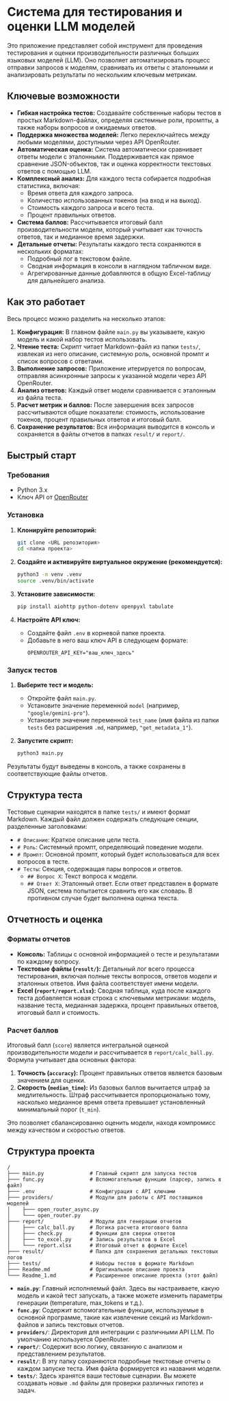 # Система для тестирования и оценки LLM моделей

Это приложение представляет собой инструмент для проведения тестирования и оценки производительности различных больших языковых моделей (LLM). Оно позволяет автоматизировать процесс отправки запросов к моделям, сравнивать их ответы с эталонными и анализировать результаты по нескольким ключевым метрикам.

## Ключевые возможности

*   **Гибкая настройка тестов:** Создавайте собственные наборы тестов в простых Markdown-файлах, определяя системные роли, промпты, а также наборы вопросов и ожидаемых ответов.
*   **Поддержка множества моделей:** Легко переключайтесь между любыми моделями, доступными через API OpenRouter.
*   **Автоматическая оценка:** Система автоматически сравнивает ответы модели с эталонными. Поддерживается как прямое сравнение JSON-объектов, так и оценка корректности текстовых ответов с помощью LLM.
*   **Комплексный анализ:** Для каждого теста собирается подробная статистика, включая:
    *   Время ответа для каждого запроса.
    *   Количество использованных токенов (на вход и на выход).
    *   Стоимость каждого запроса и всего теста.
    *   Процент правильных ответов.
*   **Система баллов:** Рассчитывается итоговый балл производительности модели, который учитывает как точность ответов, так и медианное время задержки.
*   **Детальные отчеты:** Результаты каждого теста сохраняются в нескольких форматах:
    *   Подробный лог в текстовом файле.
    *   Сводная информация в консоли в наглядном табличном виде.
    *   Агрегированные данные добавляются в общую Excel-таблицу для дальнейшего анализа.

## Как это работает

Весь процесс можно разделить на несколько этапов:

1.  **Конфигурация:** В главном файле `main.py` вы указываете, какую модель и какой набор тестов использовать.
2.  **Чтение теста:** Скрипт читает Markdown-файл из папки `tests/`, извлекая из него описание, системную роль, основной промпт и список вопросов с ответами.
3.  **Выполнение запросов:** Приложение итерируется по вопросам, отправляя асинхронные запросы к указанной модели через API OpenRouter.
4.  **Анализ ответов:** Каждый ответ модели сравнивается с эталонным из файла теста.
5.  **Расчет метрик и баллов:** После завершения всех запросов рассчитываются общие показатели: стоимость, использование токенов, процент правильных ответов и итоговый балл.
6.  **Сохранение результатов:** Вся информация выводится в консоль и сохраняется в файлы отчетов в папках `result/` и `report/`.

## Быстрый старт

### Требования

*   Python 3.x
*   Ключ API от [OpenRouter](https://openrouter.ai/keys)

### Установка

1.  **Клонируйте репозиторий:**
    ```bash
    git clone <URL репозитория>
    cd <папка проекта>
    ```

2.  **Создайте и активируйте виртуальное окружение (рекомендуется):**
    ```bash
    python3 -m venv .venv
    source .venv/bin/activate
    ```

3.  **Установите зависимости:**
    ```bash
    pip install aiohttp python-dotenv openpyxl tabulate
    ```

4.  **Настройте API ключ:**
    *   Создайте файл `.env` в корневой папке проекта.
    *   Добавьте в него ваш ключ API в следующем формате:
        ```
        OPENROUTER_API_KEY="ваш_ключ_здесь"
        ```

### Запуск тестов

1.  **Выберите тест и модель:**
    *   Откройте файл `main.py`.
    *   Установите значение переменной `model` (например, `"google/gemini-pro"`).
    *   Установите значение переменной `test_name` (имя файла из папки `tests` без расширения `.md`, например, `"get_metadata_1"`).

2.  **Запустите скрипт:**
    ```bash
    python3 main.py
    ```

Результаты будут выведены в консоль, а также сохранены в соответствующие файлы отчетов.

## Структура теста

Тестовые сценарии находятся в папке `tests/` и имеют формат Markdown. Каждый файл должен содержать следующие секции, разделенные заголовками:

*   `# Описание`: Краткое описание цели теста.
*   `# Роль`: Системный промпт, определяющий поведение модели.
*   `# Промпт`: Основной промпт, который будет использоваться для всех вопросов в тесте.
*   `# Тесты`: Секция, содержащая пары вопросов и ответов.
    *   `## Вопрос X`: Текст вопроса к модели.
    *   `## Ответ X`: Эталонный ответ. Если ответ представлен в формате JSON, система попытается сравнить его как словарь. В противном случае будет выполнена оценка текста.

## Отчетность и оценка

### Форматы отчетов

*   **Консоль:** Таблицы с основной информацией о тесте и результатами по каждому вопросу.
*   **Текстовые файлы (`result/`):** Детальный лог всего процесса тестирования, включая полные тексты вопросов, ответов модели и эталонных ответов. Имя файла соответствует имени модели.
*   **Excel (`report/report.xlsx`):** Сводная таблица, куда после каждого теста добавляется новая строка с ключевыми метриками: модель, название теста, медианная задержка, процент правильных ответов, итоговый балл и стоимость.

### Расчет баллов

Итоговый балл (`score`) является интегральной оценкой производительности модели и рассчитывается в `report/calc_ball.py`. Формула учитывает два основных фактора:

1.  **Точность (`accuracy`):** Процент правильных ответов является базовым значением для оценки.
2.  **Скорость (`median_time`):** Из базовых баллов вычитается штраф за медлительность. Штраф рассчитывается пропорционально тому, насколько медианное время ответа превышает установленный минимальный порог (`t_min`).

Это позволяет сбалансированно оценить модели, находя компромисс между качеством и скоростью ответов.

## Структура проекта

```
/
├─── main.py               # Главный скрипт для запуска тестов
├─── func.py               # Вспомогательные функции (парсер, запись в файл)
├─── .env                  # Конфигурация с API ключами
├─── providers/            # Модули для работы с API поставщиков моделей
│    ├─── open_router_async.py
│    └─── open_router.py
├─── report/               # Модули для генерации отчетов
│    ├─── calc_ball.py     # Логика расчета итогового балла
│    ├─── check.py         # Функции для сверки ответов
│    ├─── to_excel.py      # Запись результатов в Excel
│    └─── report.xlsx      # Итоговый отчет в формате Excel
├─── result/               # Папка для сохранения детальных текстовых логов
├─── tests/                # Наборы тестов в формате Markdown
├─── Readme.md             # Оригинальное описание проекта
└─── Readme_1.md           # Расширенное описание проекта (этот файл)
```

*   **`main.py`**: Главный исполняемый файл. Здесь вы настраиваете, какую модель и какой тест запускать, а также можете изменить параметры генерации (temperature, max_tokens и т.д.).
*   **`func.py`**: Содержит вспомогательные функции, используемые в основной программе, такие как извлечение секций из Markdown-файлов и запись текстовых отчетов.
*   **`providers/`**: Директория для интеграции с различными API LLM. По умолчанию используется OpenRouter.
*   **`report/`**: Содержит всю логику, связанную с анализом и представлением результатов.
*   **`result/`**: В эту папку сохраняются подробные текстовые отчеты о каждом запуске теста. Имя файла формируется из названия модели.
*   **`tests/`**: Здесь хранятся ваши тестовые сценарии. Вы можете создавать новые `.md` файлы для проверки различных гипотез и задач.

